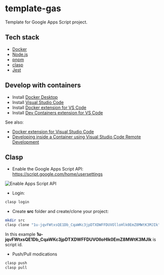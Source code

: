 # template-gas

Template for Google Apps Script project.

## Tech stack

- [Docker](https://www.docker.com/)
- [Node.js](https://nodejs.org/)
- [pnpm](https://pnpm.io/)
- [clasp](https://github.com/google/clasp)
- [Jest](https://jestjs.io/)

## Develop with containers

- Install [Docker Desktop](https://www.docker.com/products/docker-desktop/)
- Install [Visual Studio Code](https://code.visualstudio.com/)
- Install [Docker extension for VS Code](https://marketplace.visualstudio.com/items?itemName=ms-azuretools.vscode-docker)
- Install [Dev Containers extension for VS Code](https://marketplace.visualstudio.com/items?itemName=ms-vscode-remote.remote-containers)

See also:

- [Docker extension for Visual Studio Code](https://code.visualstudio.com/docs/containers/overview)
- [Developing inside a Container using Visual Studio Code Remote Development](https://code.visualstudio.com/docs/remote/containers)

## Clasp

- Enable the Google Apps Script API: https://script.google.com/home/usersettings

![Enable Apps Script API](https://user-images.githubusercontent.com/744973/54870967-a9135780-4d6a-11e9-991c-9f57a508bdf0.gif)

- Login:

```sh
clasp login
```

- Create **src** folder and create/clone your project:

```sh
mkdir src
clasp clone "1u-jqvFWtxsQE1Db_CqaWKc3jpDTXDWFFDUVOlloHlk0EmZ8MWtK3MJIk" --rootDir src
```

In this example **1u-jqvFWtxsQE1Db_CqaWKc3jpDTXDWFFDUVOlloHlk0EmZ8MWtK3MJIk** is script id.

- Push/Pull modications

```sh
clasp push
clasp pull
```
